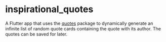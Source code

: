 # inspirational_quotes

A Flutter app that uses the [quotes](https://pub.dev/packages/quotes)
package to dynamically generate an infinite list of random
quote cards containing the quote with its author. The quotes can be saved for later.
